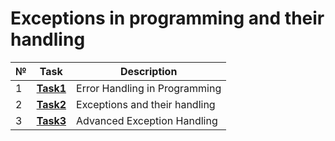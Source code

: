 # Exceptions in programming and their handling
|№|**Task**|**Description**|
|--|--|--|
|1|**[Task1](https://github.com/iamseryy/tasks_learn_exceptions/tree/main/task1)**|Error Handling in Programming|
|2|**[Task2](https://github.com/iamseryy/tasks_learn_exceptions/tree/main/task2)**|Exceptions and their handling|
|3|**[Task3](https://github.com/iamseryy/tasks_learn_exceptions/tree/main/task3)**|Advanced Exception Handling|